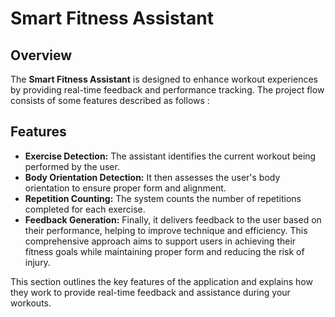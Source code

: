 # Smart Fitness Assistant

## Overview
The **Smart Fitness Assistant** is designed to enhance workout experiences by providing real-time feedback and performance tracking. The project flow consists of some features described as follows :

## Features
- **Exercise Detection:** The assistant identifies the current workout being performed by the user.
- **Body Orientation Detection:** It then assesses the user's body orientation to ensure proper form and alignment.
- **Repetition Counting:** The system counts the number of repetitions completed for each exercise.
- **Feedback Generation:** Finally, it delivers feedback to the user based on their performance, helping to improve technique and efficiency.
This comprehensive approach aims to support users in achieving their fitness goals while maintaining proper form and reducing the risk of injury.



This section outlines the key features of the application and explains how they work to provide real-time feedback and assistance during your workouts.

